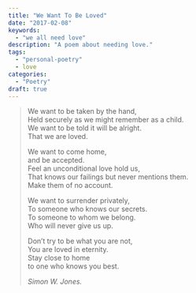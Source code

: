 ```yaml
---
title: "We Want To Be Loved"
date: "2017-02-08"
keywords:
  - "we all need love"
description: "A poem about needing love."
tags:
  - "personal-poetry"
  - love
categories:
  - "Poetry"
draft: true
---
```


> We want to be taken by the hand,       
> Held securely as we might remember as a child.       
> We want to be told it will be alright.       
> That we are loved.     
>      
> We want to come home,     
> and be accepted.     
> Feel an unconditional love hold us,     
> That knows our failings but never mentions them.     
> Make them of no account.     
>      
> We want to  surrender privately,     
> To someone who knows our secrets.     
> To someone to whom we belong.     
> Who will never give us up.     
>      
> Don’t try to be what you are not,     
> You are loved in eternity.     
> Stay close to home     
> to one who knows you best.     
>
> *Simon W. Jones.*